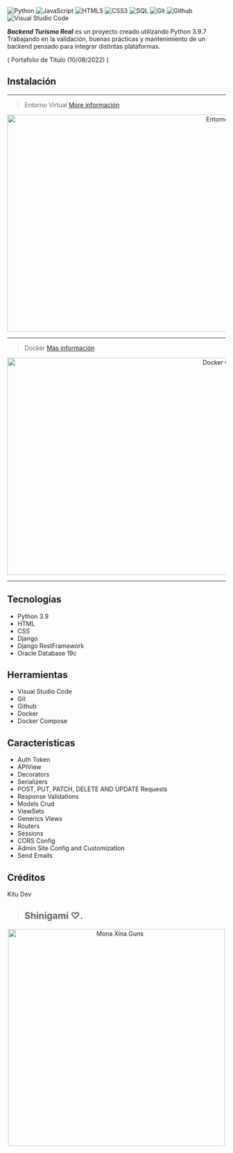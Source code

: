 ![Python](https://img.shields.io/badge/-Python-000000?style=flat&logo=python)
![JavaScript](https://img.shields.io/badge/-JavaScript-000000?style=flat&logo=javascript)
![HTML5](https://img.shields.io/badge/-HTML5-000000?style=flat&logo=html5)
![CSS3](https://img.shields.io/badge/-CSS-000000?style=flat&logo=css3)
![SQL](https://img.shields.io/badge/-SQL-000000?style=flat&logo=mysql)
![Git](https://img.shields.io/badge/-Git-000000?style=flat&logo=git)
![Github](https://img.shields.io/badge/-Github-000000?style=flat&logo=github) 
![Visual Studio Code](https://img.shields.io/badge/-VisualStudioCode-000000?style=flat&logo=.net)

***Backend Turismo Real*** es un proyecto creado utilizando Python 3.9.7 Trabajando en la validación, buenas prácticas y
mantenimiento de un backend pensado para integrar distintas plataformas.

( Portafolio de Título (10/08/2022) )

## Instalación

<hr>

> Entorno Virtual
<a href="https://github.com/4lequinn/django_restframework_app/blob/main/ecommerce_rest/tmp/README.MD" _target="blank">More información</a>

<div align="center">
    <a href="https://github.com/4lequinn/django_restframework_app/blob/main/ecommerce_rest/tmp/README.MD" >
        <img alt="Entorno Virtual" src="https://i.postimg.cc/pyN1F9hB/venv.png" height="500px" width="1000px">
    </a>
</div>

<hr>

> Docker
<a href="https://github.com/4lequinn/django_restframework_app/blob/main/ecommerce_rest/tmp/README.MD" _target="blank">Más información</a>

<div align="center">
    <a href="https://github.com/4lequinn/django_restframework_app/blob/main/ecommerce_rest/tmp/README.MD" >
        <img alt="Docker Compose" src="https://i.postimg.cc/XJS8xM7V/docker.png" height="500px" width="1000px">
    </a>
</div>

<hr>

## Tecnologías
* Python 3.9
* HTML
* CSS
* Django
* Django RestFramework
* Oracle Database 19c

## Herramientas
* Visual Studio Code 
* Git 
* Github 
* Docker
* Docker Compose

## Características

* Auth Token
* APIView
* Decorators 
* Serializers
* POST, PUT, PATCH, DELETE AND UPDATE Requests 
* Response Validations
* Models Crud
* ViewSets
* Generics Views
* Routers
* Sessions
* CORS Config
* Admin Site Config and Customization
* Send Emails

## Créditos

Kitu Dev

> ## Shinigami ♡.

<div align="center">
        <img alt="Mona Xina Guns" src="https://i.postimg.cc/FKfc2Tn7/owox.jpg" height="500px" width="500px">
</div>

